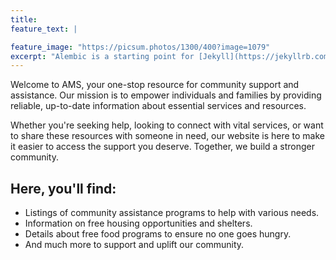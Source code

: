 ```yaml
---
title:
feature_text: |

feature_image: "https://picsum.photos/1300/400?image=1079"
excerpt: "Alembic is a starting point for [Jekyll](https://jekyllrb.com/) projects. Rather than starting from scratch, this boilerplate is designed to get the ball rolling immediately. Install it, configure it, tweak it, push it."
---
```


Welcome to AMS, your one-stop resource for community support and assistance. Our mission is to empower individuals and families by providing reliable, up-to-date information about essential services and resources.

Whether you're seeking help, looking to connect with vital services, or want to share these resources with someone in need, our website is here to make it easier to access the support you deserve. Together, we build a stronger community.




## Here, you'll find:

- Listings of community assistance programs to help with various needs.
- Information on free housing opportunities and shelters.
- Details about free food programs to ensure no one goes hungry.
- And much more to support and uplift our community.
